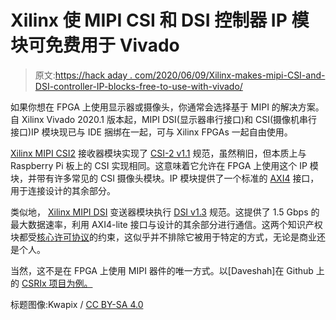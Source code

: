 # Xilinx 使 MIPI CSI 和 DSI 控制器 IP 模块可免费用于 Vivado

> 原文:[https://hack aday . com/2020/06/09/Xilinx-makes-mipi-CSI-and-DSI-controller-IP-blocks-free-to-use-with-vivado/](https://hackaday.com/2020/06/09/xilinx-makes-mipi-csi-and-dsi-controller-ip-blocks-free-to-use-with-vivado/)

如果你想在 FPGA 上使用显示器或摄像头，你通常会选择基于 MIPI 的解决方案。自 Xilinx Vivado 2020.1 版本起，MIPI DSI(显示器串行接口)和 CSI(摄像机串行接口)IP 模块现已与 IDE 捆绑在一起，可与 Xilinx FPGAs 一起自由使用。

[Xilinx MIPI CSI2](https://www.xilinx.com/products/intellectual-property/ef-di-mipi-csi-rx.html) 接收器模块实现了 [CSI-2 v1.1](https://en.wikipedia.org/wiki/Camera_Serial_Interface) 规范，虽然稍旧，但本质上与 Raspberry Pi 板上的 CSI 实现相同。这意味着它允许在 FPGA 上使用这个 IP 模块，并带有许多常见的 CSI 摄像头模块。IP 模块提供了一个标准的 [AXI4](https://en.wikipedia.org/wiki/Advanced_eXtensible_Interface) 接口，用于连接设计的其余部分。

类似地， [Xilinx MIPI DSI](https://www.xilinx.com/products/intellectual-property/ef-di-mipi-dsi-tx.html) 变送器模块执行 [DSI v1.3](https://en.wikipedia.org/wiki/Display_Serial_Interface) 规范。这提供了 1.5 Gbps 的最大数据速率，利用 AXI4-lite 接口与设计的其余部分进行通信。这两个知识产权块都受[核心许可协议](https://www.xilinx.com/products/intellectual-property/license/core-license-agreement.html)的约束，这似乎并不排除它被用于特定的方式，无论是商业还是个人。

当然，这不是在 FPGA 上使用 MIPI 器件的唯一方式。以[Daveshah]在 Github 上的 [CSRIx 项目为例。](https://github.com/daveshah1/CSI2Rx)

标题图像:Kwapix / [CC BY-SA 4.0](https://commons.wikimedia.org/wiki/File:Xilinx_XC3090-70_FPGA.jpg)